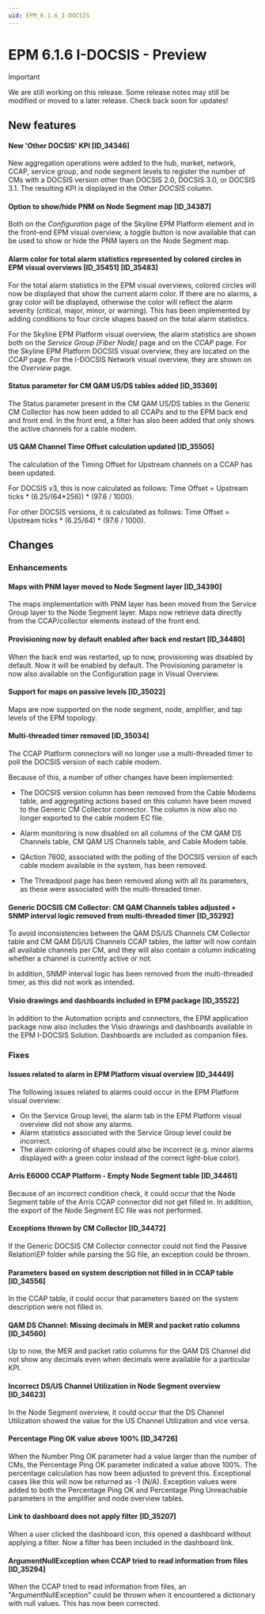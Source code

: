 ```yaml
---
uid: EPM_6.1.6_I-DOCSIS
---
```


# EPM 6.1.6 I-DOCSIS - Preview

> [!IMPORTANT]
> We are still working on this release. Some release notes may still be modified or moved to a later release. Check back soon for updates!

## New features

#### New 'Other DOCSIS' KPI [ID_34346]

New aggregation operations were added to the hub, market, network, CCAP, service group, and node segment levels to register the number of CMs with a DOCSIS version other than DOCSIS 2.0, DOCSIS 3.0, or DOCSIS 3.1. The resulting KPI is displayed in the *Other DOCSIS* column.

#### Option to show/hide PNM on Node Segment map [ID_34387]

Both on the *Configuration* page of the Skyline EPM Platform element and in the front-end EPM visual overview, a toggle button is now available that can be used to show or hide the PNM layers on the Node Segment map.

#### Alarm color for total alarm statistics represented by colored circles in EPM visual overviews [ID_35451] [ID_35483]

For the total alarm statistics in the EPM visual overviews, colored circles will now be displayed that show the current alarm color. If there are no alarms, a gray color will be displayed, otherwise the color will reflect the alarm severity (critical, major, minor, or warning). This has been implemented by adding conditions to four circle shapes based on the total alarm statistics.

For the Skyline EPM Platform visual overview, the alarm statistics are shown both on the *Service Group [Fiber Node]* page and on the *CCAP* page. For the Skyline EPM Platform DOCSIS visual overview, they are located on the *CCAP* page. For the I-DOCSIS Network visual overview, they are shown on the *Overview* page.

#### Status parameter for CM QAM US/DS tables added [ID_35369]

The Status parameter present in the CM QAM US/DS tables in the Generic CM Collector has now been added to all CCAPs and to the EPM back end and front end. In the front end, a filter has also been added that only shows the active channels for a cable modem.

#### US QAM Channel Time Offset calculation updated [ID_35505]

The calculation of the Timing Offset for Upstream channels on a CCAP has been updated.

For DOCSIS v3, this is now calculated as follows: Time Offset = Upstream ticks * (6.25/(64*256)) * (97.6 / 1000).

For other DOCSIS versions, it is calculated as follows: Time Offset = Upstream ticks * (6.25/64) * (97.6 / 1000).

## Changes

### Enhancements

#### Maps with PNM layer moved to Node Segment layer [ID_34390]

The maps implementation with PNM layer has been moved from the Service Group layer to the Node Segment layer. Maps now retrieve data directly from the CCAP/collector elements instead of the front end.

#### Provisioning now by default enabled after back end restart [ID_34480]

When the back end was restarted, up to now, provisioning was disabled by default. Now it will be enabled by default. The Provisioning parameter is now also available on the Configuration page in Visual Overview.

#### Support for maps on passive levels [ID_35022]

Maps are now supported on the node segment, node, amplifier, and tap levels of the EPM topology.

#### Multi-threaded timer removed [ID_35034]

The CCAP Platform connectors will no longer use a multi-threaded timer to poll the DOCSIS version of each cable modem.

Because of this, a number of other changes have been implemented:

- The DOCSIS version column has been removed from the Cable Modems table, and aggregating actions based on this column have been moved to the Generic CM Collector connector. The column is now also no longer exported to the cable modem EC file.

- Alarm monitoring is now disabled on all columns of the CM QAM DS Channels table, CM QAM US Channels table, and Cable Modem table.

- QAction 7600, associated with the polling of the DOCSIS version of each cable modem available in the system, has been removed.

- The Threadpool page has been removed along with all its parameters, as these were associated with the multi-threaded timer.

#### Generic DOCSIS CM Collector: CM QAM Channels tables adjusted + SNMP interval logic removed from multi-threaded timer [ID_35292]

To avoid inconsistencies between the QAM DS/US Channels CM Collector table and CM QAM DS/US Channels CCAP tables, the latter will now contain all available channels per CM, and they will also contain a column indicating whether a channel is currently active or not.

In addition, SNMP interval logic has been removed from the multi-threaded timer, as this did not work as intended.

#### Visio drawings and dashboards included in EPM package [ID_35522]

In addition to the Automation scripts and connectors, the EPM application package now also includes the Visio drawings and dashboards available in the EPM I-DOCSIS Solution. Dashboards are included as companion files.

### Fixes

#### Issues related to alarm in EPM Platform visual overview [ID_34449]

The following issues related to alarms could occur in the EPM Platform visual overview:

- On the Service Group level, the alarm tab in the EPM Platform visual overview did not show any alarms.
- Alarm statistics associated with the Service Group level could be incorrect.
- The alarm coloring of shapes could also be incorrect (e.g. minor alarms displayed with a green color instead of the correct light-blue color).

#### Arris E6000 CCAP Platform - Empty Node Segment table [ID_34461]

Because of an incorrect condition check, it could occur that the Node Segment table of the Arris CCAP connector did not get filled in. In addition, the export of the Node Segment EC file was not performed.

#### Exceptions thrown by CM Collector [ID_34472]

If the Generic DOCSIS CM Collector connector could not find the Passive Relation\\EP folder while parsing the SG file, an exception could be thrown.

#### Parameters based on system description not filled in in CCAP table [ID_34556]

In the CCAP table, it could occur that parameters based on the system description were not filled in.

#### QAM DS Channel: Missing decimals in MER and packet ratio columns [ID_34560]

Up to now, the MER and packet ratio columns for the QAM DS Channel did not show any decimals even when decimals were available for a particular KPI.

#### Incorrect DS/US Channel Utilization in Node Segment overview [ID_34623]

In the Node Segment overview, it could occur that the DS Channel Utilization showed the value for the US Channel Utilization and vice versa.

#### Percentage Ping OK value above 100% [ID_34726]

When the Number Ping OK parameter had a value larger than the number of CMs, the Percentage Ping OK parameter indicated a value above 100%. The percentage calculation has now been adjusted to prevent this. Exceptional cases like this will now be returned as -1 (N/A). Exception values were added to both the Percentage Ping OK and Percentage Ping Unreachable parameters in the amplifier and node overview tables.

#### Link to dashboard does not apply filter [ID_35207]

When a user clicked the dashboard icon, this opened a dashboard without applying a filter. Now a filter has been included in the dashboard link.

#### ArgumentNullException when CCAP tried to read information from files [ID_35294]

When the CCAP tried to read information from files, an "ArgumentNullException" could be thrown when it encountered a dictionary with null values. This has now been corrected.
